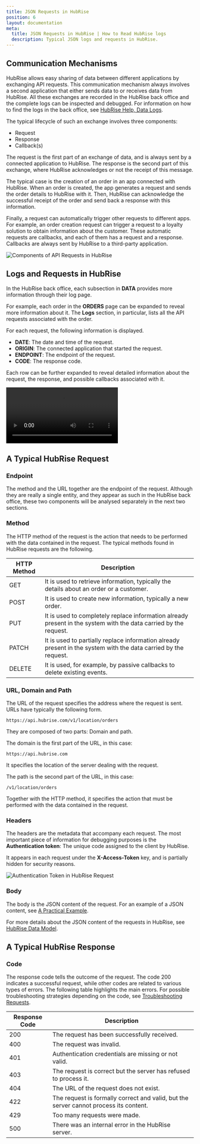 ```yaml
---
title: JSON Requests in HubRise
position: 6
layout: documentation
meta:
  title: JSON Requests in HubRise | How to Read HubRise logs
  description: Typical JSON logs and requests in HubRise.
---
```


## Communication Mechanisms

HubRise allows easy sharing of data between different applications by exchanging API requests. This communication mechanism always involves a second application that either sends data to or receives data from HubRise. All these exchanges are recorded in the HubRise back office and the complete logs can be inspected and debugged. For information on how to find the logs in the back office, see [HubRise Help, Data Logs](/docs/data/#logs).

The typical lifecycle of such an exchange involves three components:

- Request
- Response
- Callback(s)

The request is the first part of an exchange of data, and is always sent by a connected application to HubRise. The response is the second part of this exchange, where HubRise acknowledges or not the receipt of this message.

The typical case is the creation of an order in an app connected with HubRise. When an order is created, the app generates a request and sends the order details to HubRise with it. Then, HubRise can acknowledge the successful receipt of the order and send back a response with this information.

Finally, a request can automatically trigger other requests to different apps. For example, an order creation request can trigger a request to a loyalty solution to obtain information about the customer. These automatic requests are callbacks, and each of them has a request and a response. Callbacks are always sent by HubRise to a third-party application.

![Components of API Requests in HubRise](../images/004-en-components-api-request.png)

## Logs and Requests in HubRise

In the HubRise back office, each subsection in **DATA** provides more information through their log page.

For example, each order in the **ORDERS** page can be expanded to reveal more information about it. The **Logs** section, in particular, lists all the API requests associated with the order.

For each request, the following information is displayed.

- **DATE**: The date and time of the request.
- **ORIGIN**: The connected application that started the request.
- **ENDPOINT**: The endpoint of the request.
- **CODE**: The response code.

Each row can be further expanded to reveal detailed information about the request, the response, and possible callbacks associated with it.

<video controls title="Example of Request and Callback in HubRise">
  <source src="../images/006-request-callback-example.webm" type="video/webm" />
</video>

## A Typical HubRise Request

### Endpoint

The method and the URL together are the endpoint of the request. Although they are really a single entity, and they appear as such in the HubRise back office, these two components will be analysed separately in the next two sections.

### Method

The HTTP method of the request is the action that needs to be performed with the data contained in the request. The typical methods found in HubRise requests are the following.

| HTTP Method | Description                                                                                                      |
| ----------- | ---------------------------------------------------------------------------------------------------------------- |
| GET         | It is used to retrieve information, typically the details about an order or a customer.                          |
| POST        | It is used to create new information, typically a new order.                                                     |
| PUT         | It is used to completely replace information already present in the system with the data carried by the request. |
| PATCH       | It is used to partially replace information already present in the system with the data carried by the request.  |
| DELETE      | It is used, for example, by passive callbacks to delete existing events.                                         |

### URL, Domain and Path

The URL of the request specifies the address where the request is sent. URLs have typically the following form.

```
https://api.hubrise.com/v1/location/orders
```

They are composed of two parts: Domain and path.

The domain is the first part of the URL, in this case:

```
https://api.hubrise.com
```

It specifies the location of the server dealing with the request.

The path is the second part of the URL, in this case:

```
/v1/location/orders
```

Together with the HTTP method, it specifies the action that must be performed with the data contained in the request.

### Headers

The headers are the metadata that accompany each request. The most important piece of information for debugging purposes is the **Authentication token**: The unique code assigned to the client by HubRise.

It appears in each request under the **X-Access-Token** key, and is partially hidden for security reasons.

![Authentication Token in HubRise Request](../images/005-en-access-token-arrow.png)

### Body

The body is the JSON content of the request. For an example of a JSON content, see [A Practical Example](/docs/hubrise-logs/a-practical-example).

For more details about the JSON content of the requests in HubRise, see [HubRise Data Model](/docs/hubrise-logs/hubrise-data-model).

## A Typical HubRise Response

### Code

The response code tells the outcome of the request. The code 200 indicates a successful request, while other codes are related to various types of errors. The following table highlights the main errors. For possible troubleshooting strategies depending on the code, see [Troubleshooting Requests](/docs/hubrise-logs/troubleshooting-requests).

| Response Code | Description                                                                           |
| ------------- | ------------------------------------------------------------------------------------- |
| 200           | The request has been successfully received.                                           |
| 400           | The request was invalid.                                                              |
| 401           | Authentication credentials are missing or not valid.                                  |
| 403           | The request is correct but the server has refused to process it.                      |
| 404           | The URL of the request does not exist.                                                |
| 422           | The request is formally correct and valid, but the server cannot process its content. |
| 429           | Too many requests were made.                                                          |
| 500           | There was an internal error in the HubRise server.                                    |
